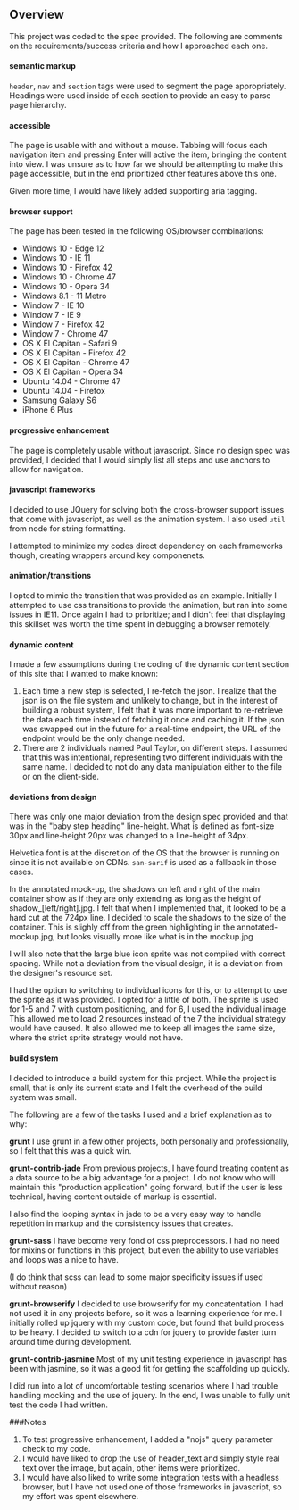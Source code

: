 ## Overview
This project was coded to the spec provided.  The following are comments on the requirements/success criteria and how I approached each one.

#### semantic markup
`header`, `nav` and `section` tags were used to segment the page appropriately.  Headings were used inside of each section to provide an easy to parse page hierarchy.
#### accessible
The page is usable with and without a mouse.  Tabbing will focus each navigation item and pressing Enter will active the item, bringing the content into view.
I was unsure as to how far we should be attempting to make this page accessible, but in the end prioritized other features above this one.

Given more time, I would have likely added supporting aria tagging.
#### browser support
The page has been tested in the following OS/browser combinations:

- Windows 10 - Edge 12
- Windows 10 - IE 11
- Windows 10 - Firefox 42
- Windows 10 - Chrome 47
- Windows 10 - Opera 34
- Windows 8.1 - 11 Metro
- Window 7 - IE 10
- Window 7 - IE 9
- Window 7 - Firefox 42
- Window 7 - Chrome 47
- OS X El Capitan - Safari 9
- OS X El Capitan - Firefox 42
- OS X El Capitan - Chrome 47
- OS X El Capitan - Opera 34
- Ubuntu 14.04 - Chrome 47
- Ubuntu 14.04 - Firefox
- Samsung Galaxy S6
- iPhone 6 Plus

#### progressive enhancement
The page is completely usable without javascript.  Since no design spec was provided, I decided that I would simply list all steps and use anchors to allow for navigation.

#### javascript frameworks
I decided to use JQuery for solving both the cross-browser support issues that come with javascript, as well as the animation system.  I also used `util` from node for string formatting.

I attempted to minimize my codes direct dependency on each frameworks though, creating wrappers around key componenets.

#### animation/transitions
I opted to mimic the transition that was provided as an example.  Initially I attempted to use css transitions to provide the animation, but ran into some issues in IE11.  Once again I had to prioritize; and I didn't feel that displaying this skillset was worth the time spent in debugging a browser remotely.

#### dynamic content
I made a few assumptions during the coding of the dynamic content section of this site that I wanted to make known:

1. Each time a new step is selected, I re-fetch the json.  I realize that the json is on the file system and unlikely to change, but in the interest of building a robust system, I felt that it was more important to re-retrieve the data each time instead of fetching it once and caching it.  If the json was swapped out in the future for a real-time endpoint, the URL of the endpoint would be the only change needed.
2. There are 2 individuals named Paul Taylor, on different steps.  I assumed that this was intentional, representing two different individuals with the same name.  I decided to not do any data manipulation either to the file or on the client-side.

#### deviations from design
There was only one major deviation from the design spec provided and that was in the "baby step heading" line-height.  What is defined as font-size 30px and line-height 20px was changed to a line-height of 34px.

Helvetica font is at the discretion of the OS that the browser is running on since it is not available on CDNs.  `san-sarif` is used as a fallback in those cases.

In the annotated mock-up, the shadows on left and right of the main container show as if they are only extending as long as the height of shadow_[left/right].jpg.  I felt that when I implemented that, it looked to be a hard cut at the 724px line.  I decided to scale the shadows to the size of the container.  This is slighly off from the green highlighting in the annotated-mockup.jpg, but looks visually more like what is in the mockup.jpg

I will also note that the large blue icon sprite was not compiled with correct spacing.  While not a deviation from the visual design, it is a deviation from the designer's resource set.

I had the option to switching to individual icons for this, or to attempt to use the sprite as it was provided.  I opted for a little of both.
The sprite is used for 1-5 and 7 with custom positioning, and for 6, I used the individual image.  This allowed me to load 2 resources instead of the 7 the individual strategy would have caused.  It also allowed me to keep all images the same size, where the strict sprite strategy would not have.

#### build system
I decided to introduce a build system for this project.  While the project is small, that is only its current state and I felt the overhead of the build system was small.

The following are a few of the tasks I used and a brief explanation as to why:

**grunt**
I use grunt in a few other projects, both personally and professionally, so I felt that this was a quick win.

**grunt-contrib-jade**
From previous projects, I have found treating content as a data source to be a big advantage for a project.  I do not know who will maintain this "production application" going forward, but if the user is less technical, having content outside of markup is essential.

I also find the looping syntax in jade to be a very easy way to handle repetition in markup and the consistency issues that creates.

**grunt-sass**
I have become very fond of css preprocessors.  I had no need for mixins or functions in this project, but even the ability to use variables and loops was a nice to have.

(I do think that scss can lead to some major specificity issues if used without reason)

**grunt-browserify**
I decided to use browserify for my concatentation.  I had not used it in any projects before, so it was a learning experience for me.  I initially rolled up jquery with my custom code, but found that build process to be heavy.  I decided to switch to a cdn for jquery to provide faster turn around time during development.

**grunt-contrib-jasmine**
Most of my unit testing experience in javascript has been with jasmine, so it was a good fit for getting the scaffolding up quickly.

I did run into a lot of uncomfortable testing scenarios where I had trouble handling mocking and the use of jquery.  In the end, I was unable to fully unit test the code I had written.

###Notes
1. To test progressive enhancement, I added a "nojs" query parameter check to my code.
2. I would have liked to drop the use of header_text and simply style real text over the image, but again, other items were prioritized.
3. I would have also liked to write some integration tests with a headless browser, but I have not used one of those frameworks in javascript, so my effort was spent elsewhere.